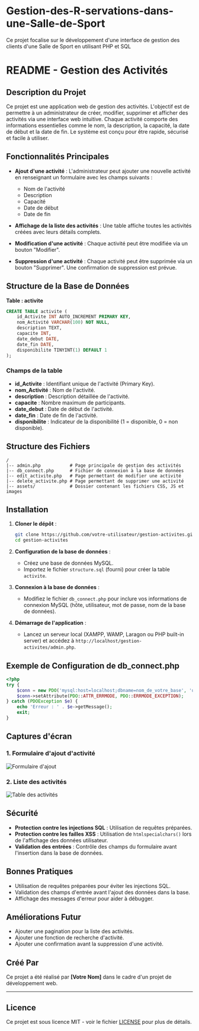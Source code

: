 # Gestion-des-R-servations-dans-une-Salle-de-Sport
Ce projet focalise sur le développement d'une interface de gestion des clients d'une Salle de Sport en utilisant PHP et SQL

# README - Gestion des Activités

## Description du Projet
Ce projet est une application web de gestion des activités. L'objectif est de permettre à un administrateur de créer, modifier, supprimer et afficher des activités via une interface web intuitive. Chaque activité comporte des informations essentielles comme le nom, la description, la capacité, la date de début et la date de fin. Le système est conçu pour être rapide, sécurisé et facile à utiliser.

## Fonctionnalités Principales
- **Ajout d'une activité** : L'administrateur peut ajouter une nouvelle activité en renseignant un formulaire avec les champs suivants :
  - Nom de l'activité
  - Description
  - Capacité
  - Date de début
  - Date de fin
  
- **Affichage de la liste des activités** : Une table affiche toutes les activités créées avec leurs détails complets.

- **Modification d'une activité** : Chaque activité peut être modifiée via un bouton "Modifier".

- **Suppression d'une activité** : Chaque activité peut être supprimée via un bouton "Supprimer". Une confirmation de suppression est prévue.

## Structure de la Base de Données
**Table : activite**
```sql
CREATE TABLE activite (
    id_Activite INT AUTO_INCREMENT PRIMARY KEY,
    nom_Activité VARCHAR(100) NOT NULL,
    description TEXT,
    capacite INT,
    date_debut DATE,
    date_fin DATE,
    disponibilite TINYINT(1) DEFAULT 1
);
```
### Champs de la table
- **id_Activite** : Identifiant unique de l'activité (Primary Key).
- **nom_Activité** : Nom de l'activité.
- **description** : Description détaillée de l'activité.
- **capacite** : Nombre maximum de participants.
- **date_debut** : Date de début de l'activité.
- **date_fin** : Date de fin de l'activité.
- **disponibilite** : Indicateur de la disponibilité (1 = disponible, 0 = non disponible).

## Structure des Fichiers
```
/
|-- admin.php           # Page principale de gestion des activités
|-- db_connect.php      # Fichier de connexion à la base de données
|-- edit_activite.php   # Page permettant de modifier une activité
|-- delete_activite.php # Page permettant de supprimer une activité
|-- assets/             # Dossier contenant les fichiers CSS, JS et images
```

## Installation
1. **Cloner le dépôt** :
   ```bash
   git clone https://github.com/votre-utilisateur/gestion-activites.git
   cd gestion-activites
   ```
2. **Configuration de la base de données** :
   - Créez une base de données MySQL.
   - Importez le fichier `structure.sql` (fourni) pour créer la table `activite`.
   
3. **Connexion à la base de données** :
   - Modifiez le fichier `db_connect.php` pour inclure vos informations de connexion MySQL (hôte, utilisateur, mot de passe, nom de la base de données).

4. **Démarrage de l'application** :
   - Lancez un serveur local (XAMPP, WAMP, Laragon ou PHP built-in server) et accédez à `http://localhost/gestion-activites/admin.php`.

## Exemple de Configuration de db_connect.php
```php
<?php
try {
    $conn = new PDO('mysql:host=localhost;dbname=nom_de_votre_base', 'utilisateur', 'mot_de_passe');
    $conn->setAttribute(PDO::ATTR_ERRMODE, PDO::ERRMODE_EXCEPTION);
} catch (PDOException $e) {
    echo 'Erreur : ' . $e->getMessage();
    exit;
}
```

## Captures d'écran
### 1. Formulaire d'ajout d'activité
![Formulaire d'ajout](assets/screenshots/form_ajout.png)

### 2. Liste des activités
![Table des activités](assets/screenshots/liste_activites.png)

## Sécurité
- **Protection contre les injections SQL** : Utilisation de requêtes préparées.
- **Protection contre les failles XSS** : Utilisation de `htmlspecialchars()` lors de l'affichage des données utilisateur.
- **Validation des entrées** : Contrôle des champs du formulaire avant l'insertion dans la base de données.

## Bonnes Pratiques
- Utilisation de requêtes préparées pour éviter les injections SQL.
- Validation des champs d'entrée avant l'ajout des données dans la base.
- Affichage des messages d'erreur pour aider à débugger.

## Améliorations Futur
- Ajouter une pagination pour la liste des activités.
- Ajouter une fonction de recherche d'activité.
- Ajouter une confirmation avant la suppression d'une activité.

## Créé Par
Ce projet a été réalisé par **[Votre Nom]** dans le cadre d'un projet de développement web.

---

## Licence
Ce projet est sous licence MIT - voir le fichier [LICENSE](LICENSE) pour plus de détails.

